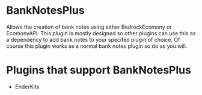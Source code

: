 # BankNotesPlus
Allows the creation of bank notes using either BedrockEcomony or EcomonyAPI. This plugin is mostly designed so other plugins can use this as a dependency to add bank notes to your specifed plugin of choice.
Of course this plugin works as a normal bank notes plugin so do as you will. 

# Plugins that support BankNotesPlus

- EnderKits
